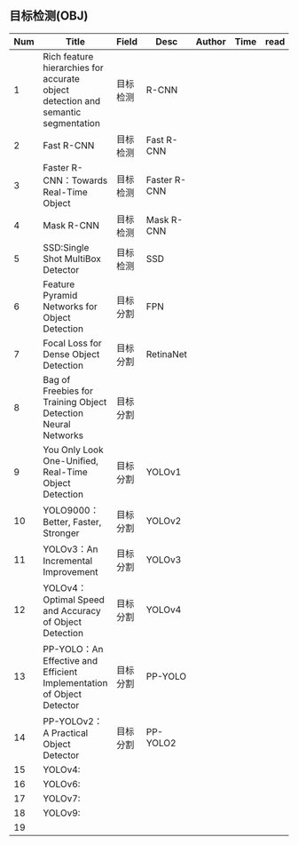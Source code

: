 ## 目标检测(OBJ)

| Num | Title                                                                            | Field | Desc         | Author | Time | read |
| --- | -------------------------------------------------------------------------------- | ----- | ------------ | ------ | ---- | ---- |
| 1   | Rich feature hierarchies for accurate object detection and semantic segmentation | 目标检测  | R-CNN        |        |      |      |
| 2   | Fast R-CNN                                                                       | 目标检测  | Fast R-CNN   |        |      |      |
| 3   | Faster R-CNN：Towards Real-Time Object                                            | 目标检测  | Faster R-CNN |        |      |      |
| 4   | Mask R-CNN                                                                       | 目标检测  | Mask R-CNN   |        |      |      |
| 5   | SSD:Single Shot MultiBox Detector                                                | 目标检测  | SSD          |        |      |      |
| 6   | Feature Pyramid Networks for Object Detection                                    | 目标分割  | FPN          |        |      |      |
| 7   | Focal Loss for Dense Object Detection                                            | 目标分割  | RetinaNet    |        |      |      |
| 8   | Bag of Freebies for Training Object Detection Neural Networks                    | 目标分割  |              |        |      |      |
| 9   | You Only Look One-Unified, Real-Time Object Detection                            | 目标分割  | YOLOv1       |        |      |      |
| 10  | YOLO9000：Better, Faster, Stronger                                                | 目标分割  | YOLOv2       |        |      |      |
| 11  | YOLOv3：An Incremental Improvement                                                | 目标分割  | YOLOv3       |        |      |      |
| 12  | YOLOv4：Optimal Speed and Accuracy of Object Detection                            | 目标分割  | YOLOv4       |        |      |      |
| 13  | PP-YOLO：An Effective and Efficient Implementation of Object Detector             | 目标分割  | PP-YOLO      |        |      |      |
| 14  | PP-YOLOv2：A Practical Object Detector                                            | 目标分割  | PP-YOLO2     |        |      |      |
| 15  | YOLOv4:                                                                          |       |              |        |      |      |
| 16  | YOLOv6:                                                                          |       |              |        |      |      |
| 17  | YOLOv7:                                                                          |       |              |        |      |      |
| 18  | YOLOv9:                                                                          |       |              |        |      |      |
| 19  |                                                                                  |       |              |        |      |      |